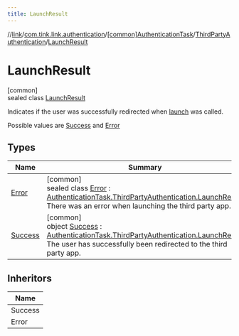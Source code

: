 ```yaml
---
title: LaunchResult
---
```

//[link](../../../../../index.html)/[com.tink.link.authentication](../../../index.html)/[[common]AuthenticationTask](../../index.html)/[ThirdPartyAuthentication](../index.html)/[LaunchResult](index.html)



# LaunchResult



[common]\
sealed class [LaunchResult](index.html)

Indicates if the user was successfully redirected when [launch](../launch.html) was called.



Possible values are [Success](-success/index.html) and [Error](-error/index.html)



## Types


| Name | Summary |
|---|---|
| [Error](-error/index.html) | [common]<br>sealed class [Error](-error/index.html) : [AuthenticationTask.ThirdPartyAuthentication.LaunchResult](index.html)<br>There was an error when launching the third party app. |
| [Success](-success/index.html) | [common]<br>object [Success](-success/index.html) : [AuthenticationTask.ThirdPartyAuthentication.LaunchResult](index.html)<br>The user has successfully been redirected to the third party app. |


## Inheritors


| Name |
|---|
| Success |
| Error |


